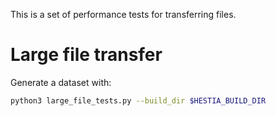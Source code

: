 This is a set of performance tests for transferring files.

# Large file transfer

Generate a dataset with:

```sh
python3 large_file_tests.py --build_dir $HESTIA_BUILD_DIR
```



